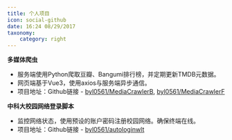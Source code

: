 ```yaml
---
title: 个人项目
icon: social-github
date: 16:24 08/29/2017 
taxonomy:
    category: right
---
```



**多媒体爬虫**
* 服务端使用Python爬取豆瓣、Bangumi排行榜，并定期更新TMDB元数据。
* 网页端基于Vue3，使用axios与服务端异步通信。
* 项目地址：Github链接 - [byl0561/MediaCrawlerB](https://github.com/byl0561/media_clawer), [byl0561/MediaCrawlerF](https://github.com/byl0561/media_crawler_front)


**中科大校园网络登录脚本**
* 监控网络状态，使用预设的账户密码注册校园网络。确保终端在线。
* 项目地址：Github链接 - [byl0561/autologinwlt](https://github.com/byl0561/autologinwlt)